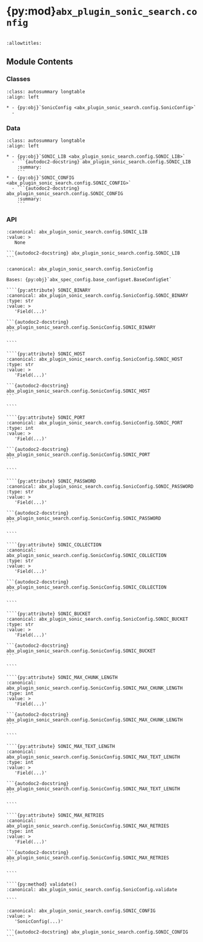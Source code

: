 # {py:mod}`abx_plugin_sonic_search.config`

```{py:module} abx_plugin_sonic_search.config
```

```{autodoc2-docstring} abx_plugin_sonic_search.config
:allowtitles:
```

## Module Contents

### Classes

````{list-table}
:class: autosummary longtable
:align: left

* - {py:obj}`SonicConfig <abx_plugin_sonic_search.config.SonicConfig>`
  -
````

### Data

````{list-table}
:class: autosummary longtable
:align: left

* - {py:obj}`SONIC_LIB <abx_plugin_sonic_search.config.SONIC_LIB>`
  - ```{autodoc2-docstring} abx_plugin_sonic_search.config.SONIC_LIB
    :summary:
    ```
* - {py:obj}`SONIC_CONFIG <abx_plugin_sonic_search.config.SONIC_CONFIG>`
  - ```{autodoc2-docstring} abx_plugin_sonic_search.config.SONIC_CONFIG
    :summary:
    ```
````

### API

````{py:data} SONIC_LIB
:canonical: abx_plugin_sonic_search.config.SONIC_LIB
:value: >
   None

```{autodoc2-docstring} abx_plugin_sonic_search.config.SONIC_LIB
```

````

`````{py:class} SonicConfig(_case_sensitive: bool | None = None, _nested_model_default_partial_update: bool | None = None, _env_prefix: str | None = None, _env_file: pydantic_settings.sources.DotenvType | None = ENV_FILE_SENTINEL, _env_file_encoding: str | None = None, _env_ignore_empty: bool | None = None, _env_nested_delimiter: str | None = None, _env_parse_none_str: str | None = None, _env_parse_enums: bool | None = None, _cli_prog_name: str | None = None, _cli_parse_args: bool | list[str] | tuple[str, ...] | None = None, _cli_settings_source: pydantic_settings.sources.CliSettingsSource[typing.Any] | None = None, _cli_parse_none_str: str | None = None, _cli_hide_none_type: bool | None = None, _cli_avoid_json: bool | None = None, _cli_enforce_required: bool | None = None, _cli_use_class_docs_for_groups: bool | None = None, _cli_exit_on_error: bool | None = None, _cli_prefix: str | None = None, _cli_flag_prefix_char: str | None = None, _cli_implicit_flags: bool | None = None, _cli_ignore_unknown_args: bool | None = None, _secrets_dir: pydantic_settings.sources.PathType | None = None, **values: typing.Any)
:canonical: abx_plugin_sonic_search.config.SonicConfig

Bases: {py:obj}`abx_spec_config.base_configset.BaseConfigSet`

````{py:attribute} SONIC_BINARY
:canonical: abx_plugin_sonic_search.config.SonicConfig.SONIC_BINARY
:type: str
:value: >
   'Field(...)'

```{autodoc2-docstring} abx_plugin_sonic_search.config.SonicConfig.SONIC_BINARY
```

````

````{py:attribute} SONIC_HOST
:canonical: abx_plugin_sonic_search.config.SonicConfig.SONIC_HOST
:type: str
:value: >
   'Field(...)'

```{autodoc2-docstring} abx_plugin_sonic_search.config.SonicConfig.SONIC_HOST
```

````

````{py:attribute} SONIC_PORT
:canonical: abx_plugin_sonic_search.config.SonicConfig.SONIC_PORT
:type: int
:value: >
   'Field(...)'

```{autodoc2-docstring} abx_plugin_sonic_search.config.SonicConfig.SONIC_PORT
```

````

````{py:attribute} SONIC_PASSWORD
:canonical: abx_plugin_sonic_search.config.SonicConfig.SONIC_PASSWORD
:type: str
:value: >
   'Field(...)'

```{autodoc2-docstring} abx_plugin_sonic_search.config.SonicConfig.SONIC_PASSWORD
```

````

````{py:attribute} SONIC_COLLECTION
:canonical: abx_plugin_sonic_search.config.SonicConfig.SONIC_COLLECTION
:type: str
:value: >
   'Field(...)'

```{autodoc2-docstring} abx_plugin_sonic_search.config.SonicConfig.SONIC_COLLECTION
```

````

````{py:attribute} SONIC_BUCKET
:canonical: abx_plugin_sonic_search.config.SonicConfig.SONIC_BUCKET
:type: str
:value: >
   'Field(...)'

```{autodoc2-docstring} abx_plugin_sonic_search.config.SonicConfig.SONIC_BUCKET
```

````

````{py:attribute} SONIC_MAX_CHUNK_LENGTH
:canonical: abx_plugin_sonic_search.config.SonicConfig.SONIC_MAX_CHUNK_LENGTH
:type: int
:value: >
   'Field(...)'

```{autodoc2-docstring} abx_plugin_sonic_search.config.SonicConfig.SONIC_MAX_CHUNK_LENGTH
```

````

````{py:attribute} SONIC_MAX_TEXT_LENGTH
:canonical: abx_plugin_sonic_search.config.SonicConfig.SONIC_MAX_TEXT_LENGTH
:type: int
:value: >
   'Field(...)'

```{autodoc2-docstring} abx_plugin_sonic_search.config.SonicConfig.SONIC_MAX_TEXT_LENGTH
```

````

````{py:attribute} SONIC_MAX_RETRIES
:canonical: abx_plugin_sonic_search.config.SonicConfig.SONIC_MAX_RETRIES
:type: int
:value: >
   'Field(...)'

```{autodoc2-docstring} abx_plugin_sonic_search.config.SonicConfig.SONIC_MAX_RETRIES
```

````

````{py:method} validate()
:canonical: abx_plugin_sonic_search.config.SonicConfig.validate

````

`````

````{py:data} SONIC_CONFIG
:canonical: abx_plugin_sonic_search.config.SONIC_CONFIG
:value: >
   'SonicConfig(...)'

```{autodoc2-docstring} abx_plugin_sonic_search.config.SONIC_CONFIG
```

````
